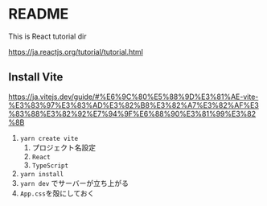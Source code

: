 # README

This is React tutorial dir

<https://ja.reactjs.org/tutorial/tutorial.html>

## Install Vite

<https://ja.vitejs.dev/guide/#%E6%9C%80%E5%88%9D%E3%81%AE-vite-%E3%83%97%E3%83%AD%E3%82%B8%E3%82%A7%E3%82%AF%E3%83%88%E3%82%92%E7%94%9F%E6%88%90%E3%81%99%E3%82%8B>

1. `yarn create vite`
   1. プロジェクト名設定
   2. `React`
   3. `TypeScript`
2. `yarn install`
3. `yarn dev` でサーバーが立ち上がる
4. `App.css`を殻にしておく
